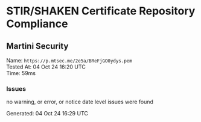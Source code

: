 # STIR/SHAKEN Certificate Repository Compliance

## Martini Security

Name: `https://p.mtsec.me/2e5a/BReFjGO0ydys.pem`\
Tested At: 04 Oct 24 16:20 UTC\
Time: 59ms

### Issues

no warning, or error, or notice date level issues were found

Generated: 04 Oct 24 16:29 UTC